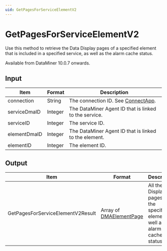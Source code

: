 ```yaml
---
uid: GetPagesForServiceElementV2
---
```


# GetPagesForServiceElementV2

Use this method to retrieve the Data Display pages of a specified element that is included in a specified service, as well as the alarm cache status.

Available from DataMiner 10.0.7 onwards.

## Input

| Item         | Format  | Description                                           |
|--------------|---------|-------------------------------------------------------|
| connection   | String  | The connection ID. See [ConnectApp](xref:ConnectApp). |
| serviceDmaID | Integer | The DataMiner Agent ID that is linked to the service. |
| serviceID    | Integer | The service ID.                                       |
| elementDmaID | Integer | The DataMiner Agent ID that is linked to the element. |
| elementID    | Integer | The element ID.                                       |

## Output

| Item | Format | Description |
|--|--|--|
| GetPagesForServiceElementV2Result | Array of [DMAElementPage](xref:DMAElementPage) | All the Data Display pages of the specified element, as well as the alarm cache status. |
